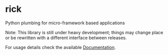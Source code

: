 # rick
Python plumbing for micro-framework based applications

Note: This library is still under heavy development; things may change place or be rewritten with a different
interface between releases.

For usage details check the available [Documentation](https://oddbit-project.github.io/rick/).
